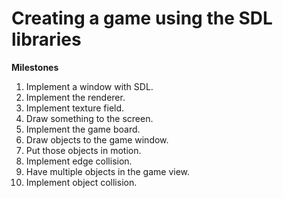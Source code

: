 # Creating a game using the SDL libraries

__Milestones__
1. Implement a window with SDL.
2. Implement the renderer.
3. Implement texture field.
4. Draw something to the screen.
5. Implement the game board.
6. Draw objects to the game window.
7. Put those objects in motion.
8. Implement edge collision.
9. Have multiple objects in the game view.
10. Implement object collision.
